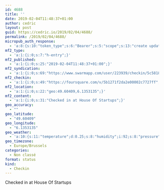 ```yaml
---
id: 4688
title: ''
date: 2019-02-04T11:48:37+01:00
author: cedric
layout: post
guid: https://cedric.io/2019/02/04/4688/
permalink: /2019/02/04/4688/
micropub_auth_response:
  - 'a:8:{s:10:"token_type";s:6:"Bearer";s:5:"scope";s:13:"create update";s:2:"me";s:18:"https://cedric.io/";s:9:"issued_by";s:45:"https://cedric.io/wp-json/indieauth/1.0/token";s:9:"client_id";s:27:"https://ownyourswarm.p3k.io";s:9:"issued_at";i:1542614471;s:4:"user";i:1;s:13:"last_accessed";i:1549277335;}'
mf2_type:
  - 'a:1:{i:0;s:7:"h-entry";}'
mf2_published:
  - 'a:1:{i:0;s:25:"2019-02-04T11:48:37+01:00";}'
mf2_syndication:
  - 'a:1:{i:0;s:69:"https://www.swarmapp.com/user/223939/checkin/5c581885180b91002c25aeeb";}'
mf2_checkin:
  - 'a:1:{i:0;s:49:"https://foursquare.com/v/5b1271f2da2e00002c7727ff";}'
mf2_location:
  - 'a:1:{i:0;s:22:"geo:49.60409,6.1353135";}'
mf2_content:
  - 'a:1:{i:0;s:31:"Checked in at House Of Startups";}'
geo_accuracy:
  - ""
geo_latitude:
  - "49.60409"
geo_longitude:
  - "6.1353135"
geo_weather:
  - 'a:10:{s:11:"temperature";d:0.25;s:8:"humidity";i:92;s:8:"pressure";i:1027;s:10:"cloudiness";i:20;s:4:"wind";a:2:{s:5:"speed";d:3.6;s:6:"degree";i:170;}s:7:"summary";s:10:"few clouds";s:4:"icon";s:15:"wi-cloudy-gusts";s:10:"visibility";i:8000;s:7:"sunrise";s:25:"2019-02-04T08:03:31+01:00";s:6:"sunset";s:25:"2019-02-04T17:35:08+01:00";}'
geo_timezone:
  - Europe/Brussels
categories:
  - Non classé
format: status
kind:
  - Checkin
---
```

Checked in at House Of Startups